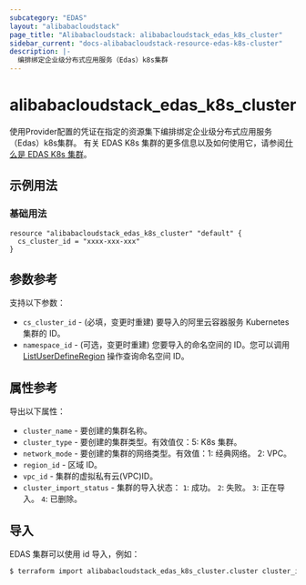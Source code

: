 ```yaml
---
subcategory: "EDAS"
layout: "alibabacloudstack"
page_title: "Alibabacloudstack: alibabacloudstack_edas_k8s_cluster"
sidebar_current: "docs-alibabacloudstack-resource-edas-k8s-cluster"
description: |-
  编排绑定企业级分布式应用服务（Edas）k8s集群
---
```


# alibabacloudstack_edas_k8s_cluster

使用Provider配置的凭证在指定的资源集下编排绑定企业级分布式应用服务（Edas）k8s集群。
有关 EDAS K8s 集群的更多信息以及如何使用它，请参阅[什么是 EDAS K8s 集群](https://www.alibabacloud.com/help/en/doc-detail/85108.htm)。



## 示例用法

### 基础用法

```
resource "alibabacloudstack_edas_k8s_cluster" "default" {
  cs_cluster_id = "xxxx-xxx-xxx"
}
```

## 参数参考

支持以下参数：

* `cs_cluster_id` - (必填，变更时重建) 要导入的阿里云容器服务 Kubernetes 集群的 ID。
* `namespace_id` - (可选，变更时重建) 您要导入的命名空间的 ID。您可以调用 [ListUserDefineRegion](https://www.alibabacloud.com/help/en/doc-detail/149377.htm?spm=a2c63.p38356.879954.34.331054faK2yNvC#doc-api-Edas-ListUserDefineRegion) 操作查询命名空间 ID。


## 属性参考

导出以下属性：

* `cluster_name` - 要创建的集群名称。 
* `cluster_type` - 要创建的集群类型。有效值仅：5: K8s 集群。 
* `network_mode` - 要创建的集群的网络类型。有效值：1: 经典网络。 2: VPC。 
* `region_id` - 区域 ID。
* `vpc_id` - 集群的虚拟私有云(VPC)ID。 
* `cluster_import_status` - 集群的导入状态：
    `1`: 成功。
    `2`: 失败。
    `3`: 正在导入。 
    `4`: 已删除。 

## 导入

EDAS 集群可以使用 id 导入，例如：

```bash
$ terraform import alibabacloudstack_edas_k8s_cluster.cluster cluster_id
```